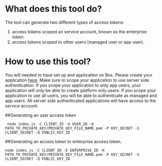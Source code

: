 # What does this tool do?
The tool can generate two different types of access tokens: 
1. access tokens scoped an service account, known as the enterprise token.
2. access tokens scoped to other users (managed user or app user).

# How to use this tool?
You will needed to have set up and application on Box. Please create your application [here](developer.box.com). Make sure to scope your application to use server side authentication. If you scope your application to only app users, your application will only be able to create platform only users. If you scope your application to use all users, you will be able to authenticate as managed and app users. All server side authenticated applications will have access to the service account.

##Generating an user access token
```
 node index.js -C CLIENT_ID -U USER_ID -K PATH_TO_PRIVATE_KEY/PRIVATE_KEY_FILE_NAME.pem -P KEY_SECRET -S CLIENT_SECRET -Q PUBLIC_KEY_ID
 ```

 ##Generating an access token to enterprise access token.
 ```
 node index.js -C CLIENT_ID -E ENTERPRISE_ID -K PATH_TO_PRIVATE_KEY/PRIVATE_KEY_FILE_NAME.pem -P KEY_SECRET -S CLIENT_SECRET -Q PUBLIC_KEY_ID
 ```